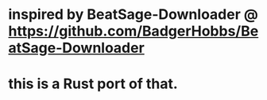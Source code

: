 # inspired by BeatSage-Downloader @ https://github.com/BadgerHobbs/BeatSage-Downloader
# this is a Rust port of that.